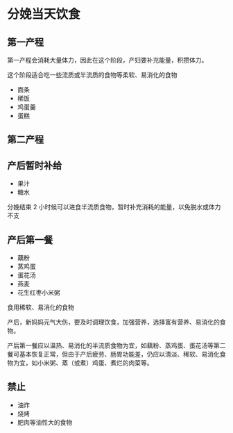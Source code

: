 # 分娩当天饮食

## 第一产程


第一产程会消耗大量体力，因此在这个阶段，产妇要补充能量，积攒体力。

这个阶段适合吃一些流质或半流质的食物等柔软、易消化的食物

- 面条
- 稀饭
- 鸡蛋羹
- 蛋糕


## 第二产程






## 产后暂时补给

- 果汁
- 糖水

分娩结束 2 小时候可以进食半流质食物，暂时补充消耗的能量，以免脱水或体力不支


## 产后第一餐


- 藕粉
- 蒸鸡蛋
- 蛋花汤
- 燕麦
- 花生红枣小米粥


食用稀软、易消化的食物

产后，新妈妈元气大伤，要及时调理饮食，加强营养，选择富有营养、易消化的食物。

产后第一餐应以温热、易消化的半流质食物为宜，如藕粉、蒸鸡蛋、蛋花汤等第二餐可基本恢复正常，但由于产后疲劳、肠胃功能差，仍应以清淡、稀软、易消化食物为宜，如小米粥、蒸（或煮）鸡蛋、煮烂的肉菜等。




## 禁止

- 油炸
- 烧烤
- 肥肉等油性大的食物